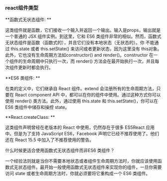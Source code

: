 ### react组件类型

**函数式无状态组件: **

这类组件就是函数，它们接收一个输入并返回一个输出。输入是props，输出就是一个普通的 JSX 组件实例。到这里，它和 ES6 类组件非常的相似。然而，函数式无状态组件是函数（函数式的），并且它们没有本地状态（无状态的）。你
不能通过 this.state 或者 this.setState() 来访问或者更新状态，因为这里没有 this对象。此外，它也没有生命周期方法如constructor() and render()。constructor 在一个组件的生命周期中只执行一次，而 render() 方法会在最开始执行一次，并且每次组件更新时都会执行。

**ES6 类组件: **

在类的定义中，它们继承自 React 组件。extend 会注册所有的生命周期方法，只要在 React component API 中，都可以在你的组件中使用。通过这种方式你可以使用 render() 类方法。此外，通过使用 this.state 和 this.setState()，你可以在 ES6 类组件中储存和操控 state。

**React.createClass: **

这类组件声明曾经在老版本的 React 中使用，仍然存在于很多 ES5React 应用中。但是为了支持 JavaScript ES6，Facebook 声明它已经不推荐使用了。他们还在 React 15.5 中加入了不推荐使用的警告。

什么时候更适合使用函数式无状态组件而非ES6 类组件？

一个经验法则就是当你不需要本地状态或者组件生命周期方法时，你就应该使用函数式无状态组件。最开始一般使用函数式无状态组件来实现你的组件，一旦你需要访问 state 或者生命周期方法时，你就必须要将它重构成一个 ES6 类组件。